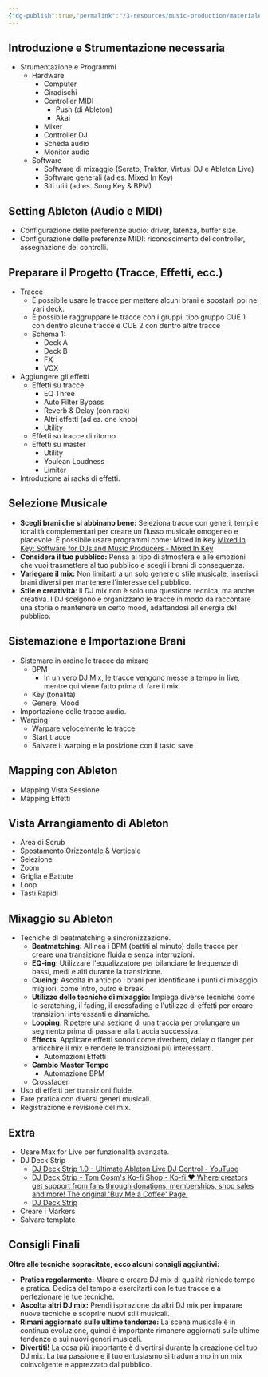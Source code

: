 ```yaml
---
{"dg-publish":true,"permalink":"/3-resources/music-production/materiale-lezione/moduli-dj-mix-in-ableton/"}
---
```




## Introduzione e Strumentazione necessaria

- Strumentazione e Programmi
	- Hardware
		- Computer
		- Giradischi
		- Controller MIDI
			- Push (di Ableton)
			- Akai
		- Mixer
		- Controller DJ
		- Scheda audio
		- Monitor audio
	- Software
		- Software di mixaggio (Serato, Traktor, Virtual DJ e Ableton Live)
		- Software generali (ad es. Mixed In Key)
		- Siti utili (ad es. Song Key & BPM)

## Setting Ableton (Audio e MIDI)

- Configurazione delle preferenze audio: driver, latenza, buffer size.
- Configurazione delle preferenze MIDI: riconoscimento del controller, assegnazione dei controlli.

## Preparare il Progetto (Tracce, Effetti, ecc.)

- Tracce
	- È possibile usare le tracce per mettere alcuni brani e spostarli poi nei vari deck.
	- È possibile raggruppare le tracce con i gruppi, tipo gruppo CUE 1 con dentro alcune tracce e CUE 2 con dentro altre tracce
	- Schema 1:
		- Deck A
		- Deck B
		- FX
		- VOX
- Aggiungere gli effetti
	- Effetti su tracce
		- EQ Three
		- Auto Filter Bypass
		- Reverb & Delay (con rack)
		- Altri effetti (ad es. one knob)
		- Utility
	- Effetti su tracce di ritorno
	- Effetti su master
		- Utility
		- Youlean Loudness
		- Limiter
- Introduzione ai racks di effetti.

## Selezione Musicale

- **Scegli brani che si abbinano bene:** Seleziona tracce con generi, tempi e tonalità complementari per creare un flusso musicale omogeneo e piacevole. È possibile usare programmi come: Mixed In Key [Mixed In Key: Software for DJs and Music Producers - Mixed In Key](https://mixedinkey.com/)
- **Considera il tuo pubblico:** Pensa al tipo di atmosfera e alle emozioni che vuoi trasmettere al tuo pubblico e scegli i brani di conseguenza.
- **Variegare il mix:** Non limitarti a un solo genere o stile musicale, inserisci brani diversi per mantenere l'interesse del pubblico.
- **Stile e creatività**: Il DJ mix non è solo una questione tecnica, ma anche creativa. I DJ scelgono e organizzano le tracce in modo da raccontare una storia o mantenere un certo mood, adattandosi all'energia del pubblico.

## Sistemazione e Importazione Brani

- Sistemare in ordine le tracce da mixare
	- BPM
		- In un vero DJ Mix, le tracce vengono messe a tempo in live, mentre qui viene fatto prima di fare il mix. 
	- Key (tonalità)
	- Genere, Mood
- Importazione delle tracce audio.
- Warping
	- Warpare velocemente le tracce
	- Start tracce
	- Salvare il warping e la posizione con il tasto save

## Mapping con Ableton

- Mapping Vista Sessione
- Mapping Effetti

## Vista Arrangiamento di Ableton

- Area di Scrub  
- Spostamento Orizzontale & Verticale  
- Selezione  
- Zoom  
- Griglia e Battute  
- Loop  
- Tasti Rapidi

## Mixaggio su Ableton

- Tecniche di beatmatching e sincronizzazione.
	- **Beatmatching:** Allinea i BPM (battiti al minuto) delle tracce per creare una transizione fluida e senza interruzioni.
	- **EQ-ing**: Utilizzare l'equalizzatore per bilanciare le frequenze di bassi, medi e alti durante la transizione.
	- **Cueing:** Ascolta in anticipo i brani per identificare i punti di mixaggio migliori, come intro, outro e break.
	- **Utilizzo delle tecniche di mixaggio:** Impiega diverse tecniche come lo scratching, il fading, il crossfading e l'utilizzo di effetti per creare transizioni interessanti e dinamiche.
	- **Looping**: Ripetere una sezione di una traccia per prolungare un segmento prima di passare alla traccia successiva.
	- **Effects**: Applicare effetti sonori come riverbero, delay o flanger per arricchire il mix e rendere le transizioni più interessanti.
		- Automazioni Effetti
	- **Cambio Master Tempo**
		- Automazione BPM
	- Crossfader
- Uso di effetti per transizioni fluide.
- Fare pratica con diversi generi musicali.
- Registrazione e revisione del mix.

## Extra

- Usare Max for Live per funzionalità avanzate.
- DJ Deck Strip
	- [DJ Deck Strip 1.0 - Ultimate Ableton Live DJ Control - YouTube](https://www.youtube.com/watch?v=XY7DABg4e0U)
	- [DJ Deck Strip - Tom Cosm's Ko-fi Shop - Ko-fi ❤️ Where creators get support from fans through donations, memberships, shop sales and more! The original 'Buy Me a Coffee' Page.](https://ko-fi.com/s/97d20a2b40)
	- [DJ Deck Strip](https://tomcosm.gumroad.com/l/widwep)
- Creare i Markers
- Salvare template

## Consigli Finali

**Oltre alle tecniche sopracitate, ecco alcuni consigli aggiuntivi:**

- **Pratica regolarmente:** Mixare e creare DJ mix di qualità richiede tempo e pratica. Dedica del tempo a esercitarti con le tue tracce e a perfezionare le tue tecniche.
- **Ascolta altri DJ mix:** Prendi ispirazione da altri DJ mix per imparare nuove tecniche e scoprire nuovi stili musicali.
- **Rimani aggiornato sulle ultime tendenze:** La scena musicale è in continua evoluzione, quindi è importante rimanere aggiornati sulle ultime tendenze e sui nuovi generi musicali.
- **Divertiti!** La cosa più importante è divertirsi durante la creazione del tuo DJ mix. La tua passione e il tuo entusiasmo si tradurranno in un mix coinvolgente e apprezzato dal pubblico.


